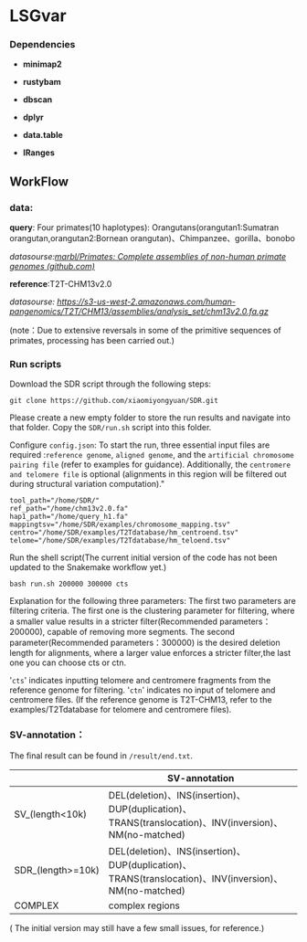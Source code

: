 # LSGvar



### Dependencies




- **minimap2**
- **rustybam**

- **dbscan**

- **dplyr**

- **data.table**

- **IRanges**

## WorkFlow




### data:

**query**: Four primates(10 haplotypes): Orangutans(orangutan1:Sumatran orangutan,orangutan2:Bornean orangutan)、Chimpanzee、gorilla、bonobo

*datasourse:[marbl/Primates: Complete assemblies of non-human primate genomes (github.com)](https://github.com/marbl/Primates?tab=readme-ov-file)*

**reference**:T2T-CHM13v2.0

*datasourse: https://s3-us-west-2.amazonaws.com/human-pangenomics/T2T/CHM13/assemblies/analysis_set/chm13v2.0.fa.gz*

(note：Due to extensive reversals in some of the primitive sequences of primates, processing has been carried out.)



### Run scripts

Download the SDR script through the following steps:

```shell
git clone https://github.com/xiaomiyongyuan/SDR.git
```

Please create a new empty folder to store the run results and navigate into that folder. Copy the `SDR/run.sh` script into this folder.

Configure `config.json`: To start the run, three essential input files are required :`reference genome`, `aligned genome`, and the `artificial chromosome pairing file` (refer to examples for guidance). Additionally, the `centromere and telomere file` is optional (alignments in this region will be filtered out during structural variation computation)."



```shell
tool_path="/home/SDR/"
ref_path="/home/chm13v2.0.fa"
hap1_path="/home/query_h1.fa"
mappingtsv="/home/SDR/examples/chromosome_mapping.tsv"
centro="/home/SDR/examples/T2Tdatabase/hm_centroend.tsv"
telome="/home/SDR/examples/T2Tdatabase/hm_teloend.tsv"
```

Run the shell script(The current initial version of the code has not been updated to the Snakemake workflow yet.)

```shell
bash run.sh 200000 300000 cts
```

Explanation for the following three parameters: The first two parameters are filtering criteria. The first one is the clustering parameter for filtering, where a smaller value results in a stricter filter(Recommended parameters：200000), capable of removing more segments. The second parameter(Recommended parameters：300000) is the desired deletion length for alignments, where a larger value enforces a stricter filter,the last one you can choose cts or ctn.

'`cts`' indicates inputting telomere and centromere fragments from the reference genome for filtering.
'`ctn`' indicates no input of telomere and centromere files. (If the reference genome is T2T-CHM13, refer to the examples/T2Tdatabase for telomere and centromere files).

### SV-annotation：

The final result can be found in `/result/end.txt`.

|                   | SV-annotation                                                |
| ----------------- | ------------------------------------------------------------ |
| SV_(length<10k)   | DEL(deletion)、INS(insertion)、DUP(duplication)、TRANS(translocation)、INV(inversion)、NM(no-matched) |
| SDR_(length>=10k) | DEL(deletion)、INS(insertion)、DUP(duplication)、TRANS(translocation)、INV(inversion)、NM(no-matched) |
| COMPLEX           | complex regions                                              |



( The initial version may still have a few small issues, for reference.)
